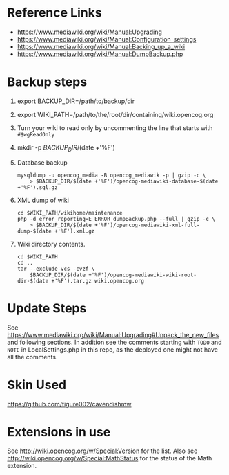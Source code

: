 # Reference Links
* https://www.mediawiki.org/wiki/Manual:Upgrading
* https://www.mediawiki.org/wiki/Manual:Configuration_settings
* https://www.mediawiki.org/wiki/Manual:Backing_up_a_wiki
* https://www.mediawiki.org/wiki/Manual:DumpBackup.php

# Backup steps
1. export BACKUP_DIR=/path/to/backup/dir
2. export WIKI_PATH=/path/to/the/root/dir/containing/wiki.opencog.org
3. Turn your wiki to read only by uncommenting the line that starts with
   `#$wgReadOnly`
4. mkdir -p $BACKUP_DIR/$(date +'%F')
5. Database backup

    ```
    mysqldump -u opencog_media -B opencog_mediawik -p | gzip -c \
        > $BACKUP_DIR/$(date +'%F')/opencog-mediawiki-database-$(date +'%F').sql.gz
    ```

6. XML dump of wiki

    ```
    cd $WIKI_PATH/wikihome/maintenance
    php -d error_reporting=E_ERROR dumpBackup.php --full | gzip -c \
        > $BACKUP_DIR/$(date +'%F')/opencog-mediawiki-xml-full-dump-$(date +'%F').xml.gz
    ```

7. Wiki directory contents.

    ```
    cd $WIKI_PATH
    cd ..
    tar --exclude-vcs -cvzf \
        $BACKUP_DIR/$(date +'%F')/opencog-mediawiki-wiki-root-dir-$(date +'%F').tar.gz wiki.opencog.org
    ```

# Update Steps
  See https://www.mediawiki.org/wiki/Manual:Upgrading#Unpack_the_new_files
  and following sections. In addition see the comments starting with `TODO` and
  `NOTE` in LocalSettings.php in this repo, as the deployed one might not have
  all the comments.

# Skin Used
  https://github.com/figure002/cavendishmw

# Extensions in use
  See http://wiki.opencog.org/w/Special:Version for the list. Also see
  http://wiki.opencog.org/w/Special:MathStatus for the status of the
  Math extension.
